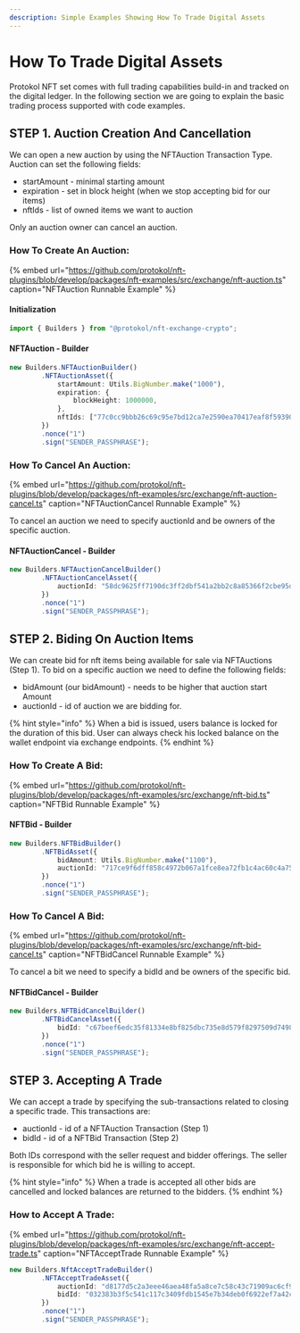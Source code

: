 ```yaml
---
description: Simple Examples Showing How To Trade Digital Assets
---
```


# How To Trade Digital Assets

Protokol NFT set comes with full trading capabilities build-in and tracked on the digital ledger. In the following section we are going to explain the basic trading process supported with code examples. 

## STEP 1. Auction Creation And Cancellation

We can open a new auction by using the NFTAuction Transaction Type. Auction can set the following fields:

* startAmount - minimal starting amount
* expiration - set in block height \(when we stop accepting bid for our items\)
* nftIds - list of owned items we want to auction

Only an auction owner can cancel an auction.

### How To Create An Auction:

{% embed url="https://github.com/protokol/nft-plugins/blob/develop/packages/nft-examples/src/exchange/nft-auction.ts" caption="NFTAuction Runnable Example" %}

#### Initialization

```typescript
import { Builders } from "@protokol/nft-exchange-crypto";
```

#### NFTAuction - Builder

```typescript
new Builders.NFTAuctionBuilder()
        .NFTAuctionAsset({
            startAmount: Utils.BigNumber.make("1000"),
            expiration: {
                blockHeight: 1000000,
            },
            nftIds: ["77c0cc9bbb26c69c95e7bd12ca7e2590ea70417eaf8f593905fd30b440ec8458"],
        })
        .nonce("1")
        .sign("SENDER_PASSPHRASE");
```

### How To Cancel An Auction:

{% embed url="https://github.com/protokol/nft-plugins/blob/develop/packages/nft-examples/src/exchange/nft-auction-cancel.ts" caption="NFTAuctionCancel Runnable Example" %}

To cancel an auction we need to specify auctionId and be owners of the specific auction.

#### NFTAuctionCancel - Builder

```typescript
new Builders.NFTAuctionCancelBuilder()
        .NFTAuctionCancelAsset({
            auctionId: "58dc9625ff7190dc3ff2dbf541a2bb2c8a85366f2cbe95d21ec9b8970f41d086",
        })
        .nonce("1")
        .sign("SENDER_PASSPHRASE");

```

## STEP 2. Biding On Auction Items

We can create bid for nft items being available for sale via NFTAuctions \(Step 1\). To bid on a specific auction we need to define the following fields:

* bidAmount \(our bidAmount\) - needs to be higher that auction start Amount
* auctionId - id of auction we are bidding for.

{% hint style="info" %}
When a bid is issued, users balance is locked for the duration of this bid. User can always check his locked balance on the wallet endpoint via exchange endpoints. 
{% endhint %}

### How To Create A Bid:

{% embed url="https://github.com/protokol/nft-plugins/blob/develop/packages/nft-examples/src/exchange/nft-bid.ts" caption="NFTBid Runnable Example" %}

#### NFTBid - Builder

```typescript
new Builders.NFTBidBuilder()
        .NFTBidAsset({
            bidAmount: Utils.BigNumber.make("1100"),
            auctionId: "717ce9f6dff858c4972b067a1fce8ea72fb1c4ac60c4a75cc8e9993dbbe7541a",
        })
        .nonce("1")
        .sign("SENDER_PASSPHRASE");
```

### How To Cancel A Bid:

{% embed url="https://github.com/protokol/nft-plugins/blob/develop/packages/nft-examples/src/exchange/nft-bid-cancel.ts" caption="NFTBidCancel Runnable Example" %}

To cancel a bit we need to specify a bidId and be owners of the specific bid.

#### NFTBidCancel - Builder

```typescript
new Builders.NFTBidCancelBuilder()
        .NFTBidCancelAsset({
            bidId: "c67beef6edc35f81334e8bf825dbc735e8d579f8297509d74980756b9b9ff8fe",
        })
        .nonce("1")
        .sign("SENDER_PASSPHRASE");
```

## STEP 3. Accepting A Trade

We can accept a trade by specifying the sub-transactions related to closing a specific trade. This transactions are:

* auctionId - id of a NFTAuction Transaction \(Step 1\)
* bidId - id of a NFTBid Transaction \(Step 2\)

Both IDs correspond with the seller request and bidder offerings. The seller is responsible for which bid he is willing to accept. 

{% hint style="info" %}
When a trade is accepted all other bids are cancelled and locked balances are returned to the bidders.
{% endhint %}

### How to Accept A Trade:

{% embed url="https://github.com/protokol/nft-plugins/blob/develop/packages/nft-examples/src/exchange/nft-accept-trade.ts" caption="NFTAcceptTrade Runnable Example" %}

```typescript
new Builders.NftAcceptTradeBuilder()
        .NFTAcceptTradeAsset({
            auctionId: "d8177d5c2a3eee46aea48fa5a8ce7c58c43c71909ac6cf9568e11065dc1f544a",
            bidId: "032383b3f5c541c117c3409fdb1545e7b34deb0f6922ef7a42c40867d24402d8",
        })
        .nonce("1")
        .sign("SENDER_PASSPHRASE");
```

